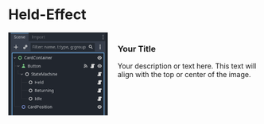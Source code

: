 # Held-Effect

<div style="display: flex; align-items: flex-start;">
    <img src="Images/SceneStructure.png" alt="Your Image" width="200" style="margin-right: 20px;">
    <div>
        <h3>Your Title</h3>
        <p>Your description or text here. This text will align with the top or center of the image.</p>
    </div>
</div>
